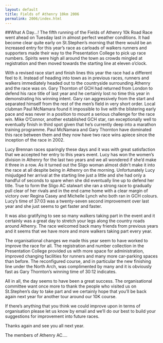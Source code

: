 ```yaml
---
layout: default
title: Fields of Athenry 10km 2006
permalink: 2006/index.html
---
```

##What A Day...!
The fifth running of the Fields of Athenry 10k Road Race went ahead on Tuesday last in almost perfect weather conditions. It had become clear quite early on St.Stephen’s morning that there would be an increased entry for this year’s race as carloads of walkers runners and supporters made their way to the Presentation College to pick up race numbers. Spirits were high all around the town as crowds mingled at registration and then moved towards the starting line at eleven o’clock.

With a revised race start and finish lines this year the race had a different feel to it. Instead of heading into town as in previous races, runners and walkers immediately headed out to the countryside surrounding Athenry and the race was on. Gary Thornton of GCH had returned from London to defend his race title of last year and he certainly lost no time this year in demonstrating his winning intent. Gary ran aggressively from the start and separated himself from the rest of the men’s field in very short order. Local clubman Paul McNamara found it impossible to live with the blistering early pace and was never in a position to mount a serious challenge for the race win. Mike O’Connor, another established GCH star, ran exceptionally well to eventually finish in third spot given that he’s currently deep into a marathon training programme. Paul McNamara and Gary Thornton have dominated this race between them and they now have two race wins apiece since the inception of the race in 2002.

Lucy Brennan races sparingly these days and it was with great satisfaction that we accepted her entry to this years event. Lucy has won the women’s division in Athenry for the last two years and we all wondered if she’d make it three in a row. As it turned out the Sligo woman almost didn’t make it into the race at all despite being in Athenry on the morning. Unfortunately Lucy misjudged her arrival at the starting line just a little and she had only a handful of seconds to spare when she did eventually line up to defend her title. True to form the Sligo AC stalwart she ran a strong race to gradually pull clear of her rivals and in the end came home with a clear margin of victory over Regina Casey and Michelle Lynch who both ran in GCH colours. Lucy’s time of 37:03 was a twenty-seven second improvement over last year and she just seems to get faster and faster.

It was also gratifying to see so many walkers taking part in the event and it certainly was a great day to stretch your legs along the country roads around Athenry. The race welcomed back many friends from previous years and it seems that we have more and more walkers taking part every year.

The organisational changes we made this year seem to have worked to improve the race for all. The registration and number collection in the Presentation College provided us with more space for administration, improved changing facilities for runners and many more car-parking spaces than before. The reconfigured course, and in particular the new finishing line under the North Arch, was complimented by many and it is obviously fast as Gary Thornton’s winning time of 30:12 indicates.

All in all, the day seems to have been a great success. The organisational committee want once more to thank the people who visited us on St.Stephen’s day to take part and we certainly hope that you’ll be back again next year for another tour around our 10K course.

If there’s anything that you think we could improve upon in terms of organisation please let us know by email and we’ll do our best to build your suggestions for improvement into future races.

Thanks again and see you all next year.

The members of Athenry AC….

